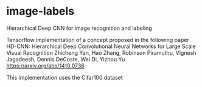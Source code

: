 # image-labels
Hierarchical Deep CNN for image recognition and labeling

Tensorflow implementation of a concept proposed in the following paper 
  HD-CNN: Hierarchical Deep Convolutional Neural Networks for Large Scale Visual Recognition
  Zhicheng Yan, Hao Zhang, Robinson Piramuthu, Vignesh Jagadeesh, Dennis DeCoste, Wei Di, Yizhou Yu
  https://arxiv.org/abs/1410.0736
  
This implementation uses the Cifar100 dataset
